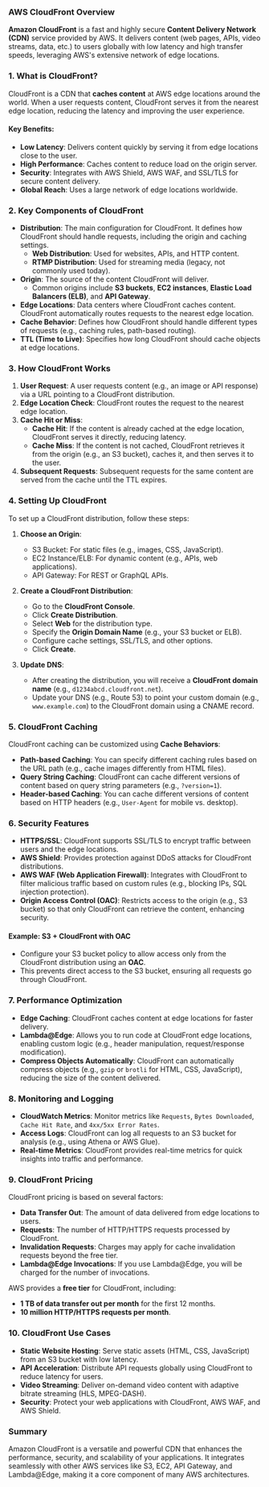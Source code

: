 ### AWS CloudFront Overview

**Amazon CloudFront** is a fast and highly secure **Content Delivery Network (CDN)** service provided by AWS. It delivers content (web pages, APIs, video streams, data, etc.) to users globally with low latency and high transfer speeds, leveraging AWS's extensive network of edge locations.

### 1. **What is CloudFront?**
CloudFront is a CDN that **caches content** at AWS edge locations around the world. When a user requests content, CloudFront serves it from the nearest edge location, reducing the latency and improving the user experience.

#### Key Benefits:
- **Low Latency**: Delivers content quickly by serving it from edge locations close to the user.
- **High Performance**: Caches content to reduce load on the origin server.
- **Security**: Integrates with AWS Shield, AWS WAF, and SSL/TLS for secure content delivery.
- **Global Reach**: Uses a large network of edge locations worldwide.

### 2. **Key Components of CloudFront**
- **Distribution**: The main configuration for CloudFront. It defines how CloudFront should handle requests, including the origin and caching settings.
    - **Web Distribution**: Used for websites, APIs, and HTTP content.
    - **RTMP Distribution**: Used for streaming media (legacy, not commonly used today).
- **Origin**: The source of the content CloudFront will deliver.
    - Common origins include **S3 buckets**, **EC2 instances**, **Elastic Load Balancers (ELB)**, and **API Gateway**.
- **Edge Locations**: Data centers where CloudFront caches content. CloudFront automatically routes requests to the nearest edge location.
- **Cache Behavior**: Defines how CloudFront should handle different types of requests (e.g., caching rules, path-based routing).
- **TTL (Time to Live)**: Specifies how long CloudFront should cache objects at edge locations.

### 3. **How CloudFront Works**
1. **User Request**: A user requests content (e.g., an image or API response) via a URL pointing to a CloudFront distribution.
2. **Edge Location Check**: CloudFront routes the request to the nearest edge location.
3. **Cache Hit or Miss**:
    - **Cache Hit**: If the content is already cached at the edge location, CloudFront serves it directly, reducing latency.
    - **Cache Miss**: If the content is not cached, CloudFront retrieves it from the origin (e.g., an S3 bucket), caches it, and then serves it to the user.
4. **Subsequent Requests**: Subsequent requests for the same content are served from the cache until the TTL expires.

### 4. **Setting Up CloudFront**
To set up a CloudFront distribution, follow these steps:

1. **Choose an Origin**:
    - S3 Bucket: For static files (e.g., images, CSS, JavaScript).
    - EC2 Instance/ELB: For dynamic content (e.g., APIs, web applications).
    - API Gateway: For REST or GraphQL APIs.

2. **Create a CloudFront Distribution**:
    - Go to the **CloudFront Console**.
    - Click **Create Distribution**.
    - Select **Web** for the distribution type.
    - Specify the **Origin Domain Name** (e.g., your S3 bucket or ELB).
    - Configure cache settings, SSL/TLS, and other options.
    - Click **Create**.

3. **Update DNS**:
    - After creating the distribution, you will receive a **CloudFront domain name** (e.g., `d1234abcd.cloudfront.net`).
    - Update your DNS (e.g., Route 53) to point your custom domain (e.g., `www.example.com`) to the CloudFront domain using a CNAME record.

### 5. **CloudFront Caching**
CloudFront caching can be customized using **Cache Behaviors**:
- **Path-based Caching**: You can specify different caching rules based on the URL path (e.g., cache images differently from HTML files).
- **Query String Caching**: CloudFront can cache different versions of content based on query string parameters (e.g., `?version=1`).
- **Header-based Caching**: You can cache different versions of content based on HTTP headers (e.g., `User-Agent` for mobile vs. desktop).

### 6. **Security Features**
- **HTTPS/SSL**: CloudFront supports SSL/TLS to encrypt traffic between users and the edge locations.
- **AWS Shield**: Provides protection against DDoS attacks for CloudFront distributions.
- **AWS WAF (Web Application Firewall)**: Integrates with CloudFront to filter malicious traffic based on custom rules (e.g., blocking IPs, SQL injection protection).
- **Origin Access Control (OAC)**: Restricts access to the origin (e.g., S3 bucket) so that only CloudFront can retrieve the content, enhancing security.

#### Example: S3 + CloudFront with OAC
- Configure your S3 bucket policy to allow access only from the CloudFront distribution using an **OAC**.
- This prevents direct access to the S3 bucket, ensuring all requests go through CloudFront.

### 7. **Performance Optimization**
- **Edge Caching**: CloudFront caches content at edge locations for faster delivery.
- **Lambda@Edge**: Allows you to run code at CloudFront edge locations, enabling custom logic (e.g., header manipulation, request/response modification).
- **Compress Objects Automatically**: CloudFront can automatically compress objects (e.g., `gzip` or `brotli` for HTML, CSS, JavaScript), reducing the size of the content delivered.

### 8. **Monitoring and Logging**
- **CloudWatch Metrics**: Monitor metrics like `Requests`, `Bytes Downloaded`, `Cache Hit Rate`, and `4xx/5xx Error Rates`.
- **Access Logs**: CloudFront can log all requests to an S3 bucket for analysis (e.g., using Athena or AWS Glue).
- **Real-time Metrics**: CloudFront provides real-time metrics for quick insights into traffic and performance.

### 9. **CloudFront Pricing**
CloudFront pricing is based on several factors:
- **Data Transfer Out**: The amount of data delivered from edge locations to users.
- **Requests**: The number of HTTP/HTTPS requests processed by CloudFront.
- **Invalidation Requests**: Charges may apply for cache invalidation requests beyond the free tier.
- **Lambda@Edge Invocations**: If you use Lambda@Edge, you will be charged for the number of invocations.

AWS provides a **free tier** for CloudFront, including:
- **1 TB of data transfer out per month** for the first 12 months.
- **10 million HTTP/HTTPS requests per month**.

### 10. **CloudFront Use Cases**
- **Static Website Hosting**: Serve static assets (HTML, CSS, JavaScript) from an S3 bucket with low latency.
- **API Acceleration**: Distribute API requests globally using CloudFront to reduce latency for users.
- **Video Streaming**: Deliver on-demand video content with adaptive bitrate streaming (HLS, MPEG-DASH).
- **Security**: Protect your web applications with CloudFront, AWS WAF, and AWS Shield.

### **Summary**
Amazon CloudFront is a versatile and powerful CDN that enhances the performance, security, and scalability of your applications. It integrates seamlessly with other AWS services like S3, EC2, API Gateway, and Lambda@Edge, making it a core component of many AWS architectures.
